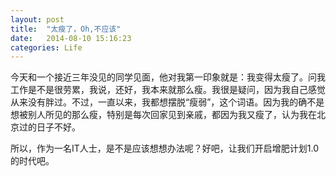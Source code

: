 ```yaml
---
layout: post
title:  "太瘦了，Oh,不应该"
date:   2014-08-10 15:16:23
categories: Life
---
```


今天和一个接近三年没见的同学见面，他对我第一印象就是：我变得太瘦了。问我工作是不是很劳累，我说，还好，我本来就那么瘦。我很是疑问，因为我自己感觉从来没有胖过。不过，一直以来，我都想摆脱“瘦弱”，这个词语。因为我的确不是想被别人所见的那么瘦，特别是每次回家见到亲戚，都因为我又瘦了，认为我在北京过的日子不好。

所以，作为一名IT人士，是不是应该想想办法呢？好吧，让我们开启增肥计划1.0的时代吧。

